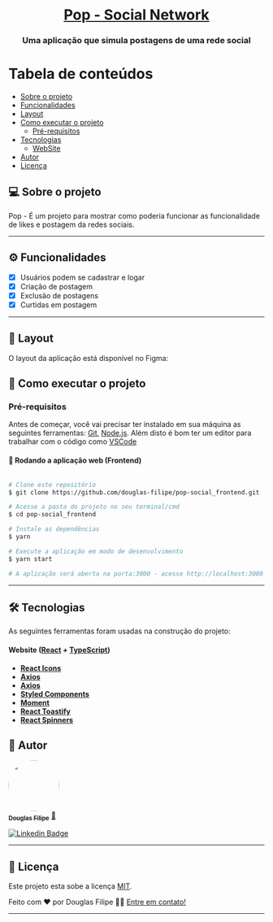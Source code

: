 <h1 align="center">
     <a href="#" alt="site do ecoleta"> Pop - Social Network </a>
</h1>

<h3 align="center">
   Uma aplicação que simula postagens de uma rede social
</h3>
 
</p>


# Tabela de conteúdos

<!--ts-->

- [Sobre o projeto](#-sobre-o-projeto)
- [Funcionalidades](#-funcionalidades)
- [Layout](#-layout)
- [Como executar o projeto](#-como-executar-o-projeto)
  - [Pré-requisitos](#pré-requisitos)
- [Tecnologias](#-tecnologias)
  - [WebSite](#user-content-website--react----typescript)
- [Autor](#-autor)
- [Licença](#user-content--licença)
<!--te-->

## 💻 Sobre o projeto

Pop - É um projeto para mostrar como poderia funcionar as funcionalidade de likes e postagem da redes sociais.

---

## ⚙️ Funcionalidades

- [x] Usuários podem se cadastrar e logar
- [x] Criação de postagem
- [x] Exclusão de postagens
- [x] Curtidas em postagem

---

## 🎨 Layout

O layout da aplicação está disponível no Figma:

## 🚀 Como executar o projeto

### Pré-requisitos

Antes de começar, você vai precisar ter instalado em sua máquina as seguintes ferramentas:
[Git](https://git-scm.com), [Node.js](https://nodejs.org/en/).
Além disto é bom ter um editor para trabalhar com o código como [VSCode](https://code.visualstudio.com/)

#### 🧭 Rodando a aplicação web (Frontend)

```bash

# Clone este repositório
$ git clone https://github.com/douglas-filipe/pop-social_frontend.git

# Acesse a pasta do projeto no seu terminal/cmd
$ cd pop-social_frontend

# Instale as dependências
$ yarn

# Execute a aplicação em modo de desenvolvimento
$ yarn start

# A aplicação será aberta na porta:3000 - acesse http://localhost:3000

```

---

## 🛠 Tecnologias

As seguintes ferramentas foram usadas na construção do projeto:

#### **Website** ([React](https://reactjs.org/) + [TypeScript](https://www.typescriptlang.org/))

- **[React Icons](https://react-icons.github.io/react-icons/)**
- **[Axios](https://github.com/axios/axios)**
- **[Axios](https://github.com/axios/axios)**
- **[Styled Components](https://styled-components.com/)**
- **[Moment](https://momentjs.com/)**
- **[React Toastify](https://fkhadra.github.io/react-toastify/)**
- **[React Spinners](https://www.davidhu.io/react-spinners/)**

## 🦸 Autor

<a href="https://github.com/douglas-filipe">
 <img style="border-radius: 50%;" src="https://avatars.githubusercontent.com/u/61639919?v=4" width="100px;" alt=""/>
 <br />
 <sub><b>Douglas Filipe</b></sub></a> <a href="https://github.com/douglas-filipe" title="Author">🚀</a>
 <br />

[![Linkedin Badge](https://img.shields.io/badge/-Douglas-blue?style=flat-square&logo=Linkedin&logoColor=white&link=https://www.linkedin.com/in/douglas-filipe-santos/)](https://www.linkedin.com/in/douglas-filipe-santos/)

---

## 📝 Licença

Este projeto esta sobe a licença [MIT](./LICENSE).

Feito com ❤️ por Douglas Filipe 👋🏽 [Entre em contato!](https://www.linkedin.com/in/douglas-filipe-santos/)

---
